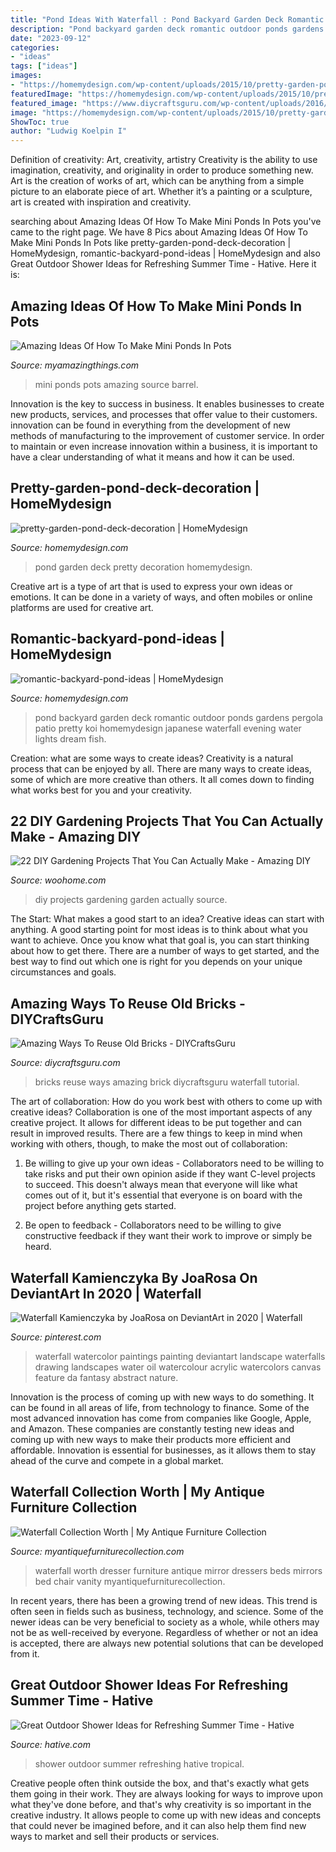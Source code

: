 ```yaml
---
title: "Pond Ideas With Waterfall : Pond Backyard Garden Deck Romantic Outdoor Ponds Gardens Pergola Patio Pretty Koi Homemydesign Japanese Waterfall Evening Water Lights Dream Fish"
description: "Pond backyard garden deck romantic outdoor ponds gardens pergola patio pretty koi homemydesign japanese waterfall evening water lights dream fish"
date: "2023-09-12"
categories:
- "ideas"
tags: ["ideas"]
images:
- "https://homemydesign.com/wp-content/uploads/2015/10/pretty-garden-pond-deck-decoration.jpg"
featuredImage: "https://homemydesign.com/wp-content/uploads/2015/10/pretty-garden-pond-deck-decoration.jpg"
featured_image: "https://www.diycraftsguru.com/wp-content/uploads/2016/08/05-reuse-old-bricks.jpg"
image: "https://homemydesign.com/wp-content/uploads/2015/10/pretty-garden-pond-deck-decoration.jpg"
ShowToc: true
author: "Ludwig Koelpin I"
---
```



Definition of creativity: Art, creativity, artistry
Creativity is the ability to use imagination, creativity, and originality in order to produce something new. Art is the creation of works of art, which can be anything from a simple picture to an elaborate piece of art. Whether it’s a painting or a sculpture, art is created with inspiration and creativity.

	

		
searching about Amazing Ideas Of How To Make Mini Ponds In Pots you've came to the right page. We have 8 Pics about Amazing Ideas Of How To Make Mini Ponds In Pots like pretty-garden-pond-deck-decoration | HomeMydesign, romantic-backyard-pond-ideas | HomeMydesign and also Great Outdoor Shower Ideas for Refreshing Summer Time - Hative. Here it is:
		
    
## Amazing Ideas Of How To Make Mini Ponds In Pots

<img loading=lazy src="https://myamazingthings.com/wp-content/uploads/2017/04/wine-barrel.jpg" onerror="this.onerror=null;this.src='https://tse4.mm.bing.net/th?id=OIP.kSIcvhpq1xaSWyXA4gHSxAHaMY&amp;pid=15.1';" alt="Amazing Ideas Of How To Make Mini Ponds In Pots">

_Source: myamazingthings.com_

>mini ponds pots amazing source barrel. 

	

Innovation is the key to success in business. It enables businesses to create new products, services, and processes that offer value to their customers. innovation can be found in everything from the development of new methods of manufacturing to the improvement of customer service. In order to maintain or even increase innovation within a business, it is important to have a clear understanding of what it means and how it can be used.

    
## Pretty-garden-pond-deck-decoration | HomeMydesign

<img loading=lazy src="https://homemydesign.com/wp-content/uploads/2015/10/pretty-garden-pond-deck-decoration.jpg" onerror="this.onerror=null;this.src='https://tse2.mm.bing.net/th?id=OIP.pun6I27aw4TH0YszBiNSvgHaLH&amp;pid=15.1';" alt="pretty-garden-pond-deck-decoration | HomeMydesign">

_Source: homemydesign.com_

>pond garden deck pretty decoration homemydesign. 

	

Creative art is a type of art that is used to express your own ideas or emotions. It can be done in a variety of ways, and often mobiles or online platforms are used for creative art.

    
## Romantic-backyard-pond-ideas | HomeMydesign

<img loading=lazy src="https://homemydesign.com/wp-content/uploads/2015/04/romantic-backyard-pond-ideas.jpg" onerror="this.onerror=null;this.src='https://tse1.mm.bing.net/th?id=OIP.kUpWmiJ2QA4-L7AEHvjeiAHaLH&amp;pid=15.1';" alt="romantic-backyard-pond-ideas | HomeMydesign">

_Source: homemydesign.com_

>pond backyard garden deck romantic outdoor ponds gardens pergola patio pretty koi homemydesign japanese waterfall evening water lights dream fish. 

	

Creation: what are some ways to create ideas?
Creativity is a natural process that can be enjoyed by all. There are many ways to create ideas, some of which are more creative than others. It all comes down to finding what works best for you and your creativity.

    
## 22 DIY Gardening Projects That You Can Actually Make - Amazing DIY

<img loading=lazy src="http://www.woohome.com/wp-content/uploads/2014/04/DIY-Gardening-Projects-20.jpg" onerror="this.onerror=null;this.src='https://tse2.mm.bing.net/th?id=OIP.Db56V-EPB1Aw1feDtMeD-wHaLH&amp;pid=15.1';" alt="22 DIY Gardening Projects That You Can Actually Make - Amazing DIY">

_Source: woohome.com_

>diy projects gardening garden actually source. 

	

The Start: What makes a good start to an idea?
Creative ideas can start with anything. A good starting point for most ideas is to think about what you want to achieve. Once you know what that goal is, you can start thinking about how to get there. There are a number of ways to get started, and the best way to find out which one is right for you depends on your unique circumstances and goals.

    
## Amazing Ways To Reuse Old Bricks - DIYCraftsGuru

<img loading=lazy src="https://www.diycraftsguru.com/wp-content/uploads/2016/08/05-reuse-old-bricks.jpg" onerror="this.onerror=null;this.src='https://tse2.mm.bing.net/th?id=OIP.xKDdAGfkVDWOIUQh0k9kfAHaOX&amp;pid=15.1';" alt="Amazing Ways To Reuse Old Bricks - DIYCraftsGuru">

_Source: diycraftsguru.com_

>bricks reuse ways amazing brick diycraftsguru waterfall tutorial. 

	

The art of collaboration: How do you work best with others to come up with creative ideas?
Collaboration is one of the most important aspects of any creative project. It allows for different ideas to be put together and can result in improved results. There are a few things to keep in mind when working with others, though, to make the most out of collaboration: 
1. Be willing to give up your own ideas - Collaborators need to be willing to take risks and put their own opinion aside if they want C-level projects to succeed. This doesn't always mean that everyone will like what comes out of it, but it's essential that everyone is on board with the project before anything gets started.

2. Be open to feedback - Collaborators need to be willing to give constructive feedback if they want their work to improve or simply be heard.

    
## Waterfall Kamienczyka By JoaRosa On DeviantArt In 2020 | Waterfall

<img loading=lazy src="https://i.pinimg.com/736x/d4/c2/4f/d4c24ff67bce7cb526306bc01fd0758f.jpg" onerror="this.onerror=null;this.src='https://tse4.mm.bing.net/th?id=OIP.u1UWuS52IVHOYUascsbYMQHaKd&amp;pid=15.1';" alt="Waterfall Kamienczyka by JoaRosa on DeviantArt in 2020 | Waterfall">

_Source: pinterest.com_

>waterfall watercolor paintings painting deviantart landscape waterfalls drawing landscapes water oil watercolour acrylic watercolors canvas feature da fantasy abstract nature. 

	

Innovation is the process of coming up with new ways to do something. It can be found in all areas of life, from technology to finance. Some of the most advanced innovation has come from companies like Google, Apple, and Amazon. These companies are constantly testing new ideas and coming up with new ways to make their products more efficient and affordable. Innovation is essential for businesses, as it allows them to stay ahead of the curve and compete in a global market.

    
## Waterfall Collection Worth | My Antique Furniture Collection

<img loading=lazy src="https://d29jd5m3t61t9.cloudfront.net/myantiquefurniturecollection.com/images/fbfiles/images/image-d8443d0aef127ac243903c505bbd7bb1_v_1449012609.jpg" onerror="this.onerror=null;this.src='https://tse4.mm.bing.net/th?id=OIP.JDOpkod86ABIcFwaB8izLwHaJ4&amp;pid=15.1';" alt="Waterfall Collection Worth | My Antique Furniture Collection">

_Source: myantiquefurniturecollection.com_

>waterfall worth dresser furniture antique mirror dressers beds mirrors bed chair vanity myantiquefurniturecollection. 

	

In recent years, there has been a growing trend of new ideas. This trend is often seen in fields such as business, technology, and science. Some of the newer ideas can be very beneficial to society as a whole, while others may not be as well-received by everyone. Regardless of whether or not an idea is accepted, there are always new potential solutions that can be developed from it.

    
## Great Outdoor Shower Ideas For Refreshing Summer Time - Hative

<img loading=lazy src="https://hative.com/wp-content/uploads/2016/07/outdoor-shower/14-outdoor-shower-ideas-for-summer-time.jpg" onerror="this.onerror=null;this.src='https://tse2.mm.bing.net/th?id=OIP.qIaWid7BGzEi98E_nnqDwAHaKw&amp;pid=15.1';" alt="Great Outdoor Shower Ideas for Refreshing Summer Time - Hative">

_Source: hative.com_

>shower outdoor summer refreshing hative tropical. 

	

Creative people often think outside the box, and that's exactly what gets them going in their work. They are always looking for ways to improve upon what they've done before, and that's why creativity is so important in the creative industry. It allows people to come up with new ideas and concepts that could never be imagined before, and it can also help them find new ways to market and sell their products or services.

